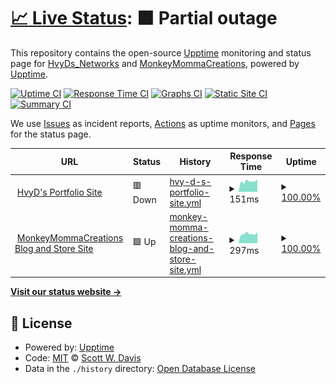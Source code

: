 # [📈 Live Status](https://HvyD.github.io/UpTime_monitor): <!--live status--> **🟧 Partial outage**

This repository contains the open-source [Upptime](https://upptime.js.org) monitoring and status page for [HvyDs_Networks](http://www.HvyD.us) and [MonkeyMommaCreations](https://www.monkeymommacreations.com), powered by [Upptime](https://github.com/upptime/upptime).

[![Uptime CI](https://github.com/HvyD/UpTime_monitor/workflows/Uptime%20CI/badge.svg)](https://github.com/HvyD/UpTime_monitor/actions?query=workflow%3A%22Uptime+CI%22)
[![Response Time CI](https://github.com/HvyD/UpTime_monitor/workflows/Response%20Time%20CI/badge.svg)](https://github.com/HvyD/UpTime_monitor/actions?query=workflow%3A%22Response+Time+CI%22)
[![Graphs CI](https://github.com/HvyD/UpTime_monitor/workflows/Graphs%20CI/badge.svg)](https://github.com/HvyD/UpTime_monitor/actions?query=workflow%3A%22Graphs+CI%22)
[![Static Site CI](https://github.com/HvyD/UpTime_monitor/workflows/Static%20Site%20CI/badge.svg)](https://github.com/HvyD/UpTime_monitor/actions?query=workflow%3A%22Static+Site+CI%22)
[![Summary CI](https://github.com/HvyD/UpTime_monitor/workflows/Summary%20CI/badge.svg)](https://github.com/HvyD/UpTime_monitor/actions?query=workflow%3A%22Summary+CI%22)

We use [Issues](https://github.com/HvyD/UpTime_monitor/issues) as incident reports, [Actions](https://github.com/HvyD/UpTime_monitor/actions) as uptime monitors, and [Pages](https://HvyD.github.io/UpTime_monitor) for the status page.

<!--start: status pages-->
<!-- This summary is generated by Upptime (https://github.com/upptime/upptime) -->
<!-- Do not edit this manually, your changes will be overwritten -->
<!-- prettier-ignore -->
| URL | Status | History | Response Time | Uptime |
| --- | ------ | ------- | ------------- | ------ |
| <img alt="" src="https://favicons.githubusercontent.com/www.hvyd.us" height="13"> [HvyD's Portfolio Site](http://www.hvyd.us) | 🟥 Down | [hvy-d-s-portfolio-site.yml](https://github.com/HvyD/UpTime_monitor/commits/HEAD/history/hvy-d-s-portfolio-site.yml) | <details><summary><img alt="Response time graph" src="./graphs/hvy-d-s-portfolio-site/response-time-week.png" height="20"> 151ms</summary><br><a href="https://HvyD.github.io/UpTime_monitor/history/hvy-d-s-portfolio-site"><img alt="Response time 229" src="https://img.shields.io/endpoint?url=https%3A%2F%2Fraw.githubusercontent.com%2FHvyD%2FUpTime_monitor%2FHEAD%2Fapi%2Fhvy-d-s-portfolio-site%2Fresponse-time.json"></a><br><a href="https://HvyD.github.io/UpTime_monitor/history/hvy-d-s-portfolio-site"><img alt="24-hour response time 177" src="https://img.shields.io/endpoint?url=https%3A%2F%2Fraw.githubusercontent.com%2FHvyD%2FUpTime_monitor%2FHEAD%2Fapi%2Fhvy-d-s-portfolio-site%2Fresponse-time-day.json"></a><br><a href="https://HvyD.github.io/UpTime_monitor/history/hvy-d-s-portfolio-site"><img alt="7-day response time 151" src="https://img.shields.io/endpoint?url=https%3A%2F%2Fraw.githubusercontent.com%2FHvyD%2FUpTime_monitor%2FHEAD%2Fapi%2Fhvy-d-s-portfolio-site%2Fresponse-time-week.json"></a><br><a href="https://HvyD.github.io/UpTime_monitor/history/hvy-d-s-portfolio-site"><img alt="30-day response time 162" src="https://img.shields.io/endpoint?url=https%3A%2F%2Fraw.githubusercontent.com%2FHvyD%2FUpTime_monitor%2FHEAD%2Fapi%2Fhvy-d-s-portfolio-site%2Fresponse-time-month.json"></a><br><a href="https://HvyD.github.io/UpTime_monitor/history/hvy-d-s-portfolio-site"><img alt="1-year response time 229" src="https://img.shields.io/endpoint?url=https%3A%2F%2Fraw.githubusercontent.com%2FHvyD%2FUpTime_monitor%2FHEAD%2Fapi%2Fhvy-d-s-portfolio-site%2Fresponse-time-year.json"></a></details> | <details><summary><a href="https://HvyD.github.io/UpTime_monitor/history/hvy-d-s-portfolio-site">100.00%</a></summary><a href="https://HvyD.github.io/UpTime_monitor/history/hvy-d-s-portfolio-site"><img alt="All-time uptime 100.00%" src="https://img.shields.io/endpoint?url=https%3A%2F%2Fraw.githubusercontent.com%2FHvyD%2FUpTime_monitor%2FHEAD%2Fapi%2Fhvy-d-s-portfolio-site%2Fuptime.json"></a><br><a href="https://HvyD.github.io/UpTime_monitor/history/hvy-d-s-portfolio-site"><img alt="24-hour uptime 100.00%" src="https://img.shields.io/endpoint?url=https%3A%2F%2Fraw.githubusercontent.com%2FHvyD%2FUpTime_monitor%2FHEAD%2Fapi%2Fhvy-d-s-portfolio-site%2Fuptime-day.json"></a><br><a href="https://HvyD.github.io/UpTime_monitor/history/hvy-d-s-portfolio-site"><img alt="7-day uptime 100.00%" src="https://img.shields.io/endpoint?url=https%3A%2F%2Fraw.githubusercontent.com%2FHvyD%2FUpTime_monitor%2FHEAD%2Fapi%2Fhvy-d-s-portfolio-site%2Fuptime-week.json"></a><br><a href="https://HvyD.github.io/UpTime_monitor/history/hvy-d-s-portfolio-site"><img alt="30-day uptime 100.00%" src="https://img.shields.io/endpoint?url=https%3A%2F%2Fraw.githubusercontent.com%2FHvyD%2FUpTime_monitor%2FHEAD%2Fapi%2Fhvy-d-s-portfolio-site%2Fuptime-month.json"></a><br><a href="https://HvyD.github.io/UpTime_monitor/history/hvy-d-s-portfolio-site"><img alt="1-year uptime 100.00%" src="https://img.shields.io/endpoint?url=https%3A%2F%2Fraw.githubusercontent.com%2FHvyD%2FUpTime_monitor%2FHEAD%2Fapi%2Fhvy-d-s-portfolio-site%2Fuptime-year.json"></a></details>
| <img alt="" src="https://favicons.githubusercontent.com/www.monkeymommacreations.com" height="13"> [MonkeyMommaCreations Blog and Store Site](https://www.monkeymommacreations.com) | 🟩 Up | [monkey-momma-creations-blog-and-store-site.yml](https://github.com/HvyD/UpTime_monitor/commits/HEAD/history/monkey-momma-creations-blog-and-store-site.yml) | <details><summary><img alt="Response time graph" src="./graphs/monkey-momma-creations-blog-and-store-site/response-time-week.png" height="20"> 297ms</summary><br><a href="https://HvyD.github.io/UpTime_monitor/history/monkey-momma-creations-blog-and-store-site"><img alt="Response time 309" src="https://img.shields.io/endpoint?url=https%3A%2F%2Fraw.githubusercontent.com%2FHvyD%2FUpTime_monitor%2FHEAD%2Fapi%2Fmonkey-momma-creations-blog-and-store-site%2Fresponse-time.json"></a><br><a href="https://HvyD.github.io/UpTime_monitor/history/monkey-momma-creations-blog-and-store-site"><img alt="24-hour response time 347" src="https://img.shields.io/endpoint?url=https%3A%2F%2Fraw.githubusercontent.com%2FHvyD%2FUpTime_monitor%2FHEAD%2Fapi%2Fmonkey-momma-creations-blog-and-store-site%2Fresponse-time-day.json"></a><br><a href="https://HvyD.github.io/UpTime_monitor/history/monkey-momma-creations-blog-and-store-site"><img alt="7-day response time 297" src="https://img.shields.io/endpoint?url=https%3A%2F%2Fraw.githubusercontent.com%2FHvyD%2FUpTime_monitor%2FHEAD%2Fapi%2Fmonkey-momma-creations-blog-and-store-site%2Fresponse-time-week.json"></a><br><a href="https://HvyD.github.io/UpTime_monitor/history/monkey-momma-creations-blog-and-store-site"><img alt="30-day response time 288" src="https://img.shields.io/endpoint?url=https%3A%2F%2Fraw.githubusercontent.com%2FHvyD%2FUpTime_monitor%2FHEAD%2Fapi%2Fmonkey-momma-creations-blog-and-store-site%2Fresponse-time-month.json"></a><br><a href="https://HvyD.github.io/UpTime_monitor/history/monkey-momma-creations-blog-and-store-site"><img alt="1-year response time 309" src="https://img.shields.io/endpoint?url=https%3A%2F%2Fraw.githubusercontent.com%2FHvyD%2FUpTime_monitor%2FHEAD%2Fapi%2Fmonkey-momma-creations-blog-and-store-site%2Fresponse-time-year.json"></a></details> | <details><summary><a href="https://HvyD.github.io/UpTime_monitor/history/monkey-momma-creations-blog-and-store-site">100.00%</a></summary><a href="https://HvyD.github.io/UpTime_monitor/history/monkey-momma-creations-blog-and-store-site"><img alt="All-time uptime 100.00%" src="https://img.shields.io/endpoint?url=https%3A%2F%2Fraw.githubusercontent.com%2FHvyD%2FUpTime_monitor%2FHEAD%2Fapi%2Fmonkey-momma-creations-blog-and-store-site%2Fuptime.json"></a><br><a href="https://HvyD.github.io/UpTime_monitor/history/monkey-momma-creations-blog-and-store-site"><img alt="24-hour uptime 100.00%" src="https://img.shields.io/endpoint?url=https%3A%2F%2Fraw.githubusercontent.com%2FHvyD%2FUpTime_monitor%2FHEAD%2Fapi%2Fmonkey-momma-creations-blog-and-store-site%2Fuptime-day.json"></a><br><a href="https://HvyD.github.io/UpTime_monitor/history/monkey-momma-creations-blog-and-store-site"><img alt="7-day uptime 100.00%" src="https://img.shields.io/endpoint?url=https%3A%2F%2Fraw.githubusercontent.com%2FHvyD%2FUpTime_monitor%2FHEAD%2Fapi%2Fmonkey-momma-creations-blog-and-store-site%2Fuptime-week.json"></a><br><a href="https://HvyD.github.io/UpTime_monitor/history/monkey-momma-creations-blog-and-store-site"><img alt="30-day uptime 100.00%" src="https://img.shields.io/endpoint?url=https%3A%2F%2Fraw.githubusercontent.com%2FHvyD%2FUpTime_monitor%2FHEAD%2Fapi%2Fmonkey-momma-creations-blog-and-store-site%2Fuptime-month.json"></a><br><a href="https://HvyD.github.io/UpTime_monitor/history/monkey-momma-creations-blog-and-store-site"><img alt="1-year uptime 100.00%" src="https://img.shields.io/endpoint?url=https%3A%2F%2Fraw.githubusercontent.com%2FHvyD%2FUpTime_monitor%2FHEAD%2Fapi%2Fmonkey-momma-creations-blog-and-store-site%2Fuptime-year.json"></a></details>

<!--end: status pages-->

[**Visit our status website →**](https://HvyD.github.io/UpTime_monitor)

## 📄 License

- Powered by: [Upptime](https://github.com/upptime/upptime)
- Code: [MIT](./LICENSE) © [Scott W. Davis](http://www.HvyD.us)
- Data in the `./history` directory: [Open Database License](https://opendatacommons.org/licenses/odbl/1-0/)
